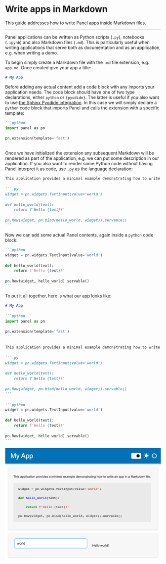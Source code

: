 # Write apps in Markdown

This guide addresses how to write Panel apps inside Markdown files.

---

Panel applications can be written as Python scripts (`.py`), notebooks (`.ipynb`) and also Markdown files (`.md`). This is particularly useful when writing applications that serve both as documentation and as an application, e.g. when writing a demo.

To begin simply create a Markdown file with the `.md` file extension, e.g. `app.md`. Once created give your app a title:

```markdown
# My App
```

Before adding any actual content add a code block with any imports your application needs. The code block should have one of two type declarations, either `python` or `{pyodide}`. The latter is useful if you also want to use [the Sphinx Pyodide integration](../wasm/sphinx.md). In this case we will simply declare a `python` code block that imports Panel and calls the extension with a specific template:

````markdown
```python
import panel as pn

pn.extension(template='fast')
```
````

Once we have initialized the extension any subsequent Markdown will be rendered as part of the application, e.g. we can put some description in our application. If you also want to render some Python code without having Panel interpret it as code, use `.py` as the language declaration:

````markdown
This application provides a minimal example demonstrating how to write an app in a Markdown file.

```.py
widget = pn.widgets.TextInput(value='world')

def hello_world(text):
    return f'Hello {text}!'

pn.Row(widget, pn.bind(hello_world, widget)).servable()
```
````

Now we can add some actual Panel contents, again inside a `python` code block:

````markdown
```python
widget = pn.widgets.TextInput(value='world')

def hello_world(text):
    return f'Hello {text}!'

pn.Row(widget, hello_world).servable()
```
````

To put it all together, here is what our app looks like:

````markdown
# My App

```python
import panel as pn

pn.extension(template='fast')
```

This application provides a minimal example demonstrating how to write an app in a Markdown file.

```.py
widget = pn.widgets.TextInput(value='world')

def hello_world(text):
    return f'Hello {text}!'

pn.Row(widget, pn.bind(hello_world, widget)).servable()
```

```python
widget = pn.widgets.TextInput(value='world')

def hello_world(text):
    return f'Hello {text}!'

pn.Row(widget, hello_world).servable()
```
````

![The rendered Panel application written as a Markdown file.](../../_static/markdown_sample.png)
